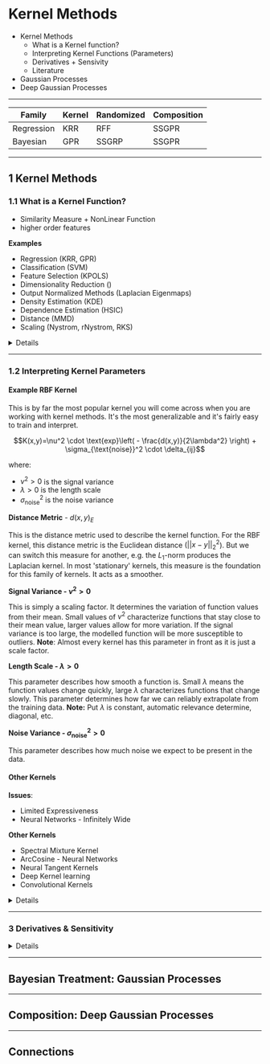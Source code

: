 # Kernel Methods

* Kernel Methods
  * What is a Kernel function?
  * Interpreting Kernel Functions (Parameters)
  * Derivatives + Sensivity
  * Literature
* Gaussian Processes
* Deep Gaussian Processes

---

| Family     | Kernel | Randomized | Composition |
| ---------- | ------ | ---------- | ----------- |
| Regression | KRR    | RFF        | SSGPR       |
| Bayesian   | GPR    | SSGRP      | SSGPR       |

---

## 1 Kernel Methods

### 1.1 What is a Kernel Function?

* Similarity Measure + NonLinear Function
* higher order features

**Examples**
* Regression (KRR, GPR)
* Classification (SVM)
* Feature Selection (KPOLS)
* Dimensionality Reduction ()
* Output Normalized Methods (Laplacian Eigenmaps)
* Density Estimation (KDE)
* Dependence Estimation (HSIC)
* Distance (MMD)
* Scaling (Nystrom, rNystrom, RKS)

<details>

* [Blog](http://evelinag.com/Ariadne/covarianceFunctions.html)
* GPML Book - [Chapter 4 - Covariance Functions](http://www.gaussianprocess.org/gpml/chapters/RW4.pdf)
* Gustau - [Kernel Methods in Machine Learning](http://isp.uv.es/courses.html)

**Intuition**
* [From Dependence to Causation](https://arxiv.org/pdf/1607.03300.pdf)
  > Nice introduction with a nice plot. Also discusses the nystrom method randomized kernels. I like like to 'different representations'. Can use example where we can do dot products between features to use a nice linear method.
* [Kernel Methods for Pattern Analysis]()

</details>

---

### 1.2 Interpreting Kernel Parameters


#### Example RBF Kernel

This is by far the most popular kernel you will come across when you are working with kernel methods. It's the most generalizable and it's fairly easy to train and interpret.

$$K(x,y)=\nu^2 \cdot \text{exp}\left( - \frac{d(x,y)}{2\lambda^2} \right) + \sigma_{\text{noise}}^2 \cdot \delta_{ij}$$

where:

* $\nu^2 > 0$ is the signal variance
* $\lambda > 0$ is the length scale
* $\sigma_{\text{noise}}^2$ is the noise variance

**Distance Metric** - $d(x,y)_{E}$

This is the distance metric used to describe the kernel function. For the RBF kernel, this distance metric is the Euclidean distance ($||x-y||_2^2$). But we can switch this measure for another, e.g. the $L_1$-norm produces the Laplacian kernel. In most 'stationary' kernels, this measure is the foundation for this family of kernels. It acts as a smoother.

**Signal Variance - $\nu^2>0$**

This is simply a scaling factor. It determines the variation of function values from their mean. Small values of $\nu^2$ characterize functions that stay close to their mean value, larger values allow for more variation. If the signal variance is too large, the modelled function will be more susceptible to outliers. **Note**: Almost every kernel has this parameter in front as it is just a scale factor.

**Length Scale - $\lambda > 0$**

This parameter describes how smooth a function is. Small $\lambda$ means the function values change quickly, large $\lambda$ characterizes functions that change slowly. This parameter determines how far we can reliably extrapolate from the training data. **Note:** Put $\lambda$ is constant, automatic relevance determine, diagonal, etc.

**Noise Variance - $\sigma_{\text{noise}}^2>0$**

This parameter describes how much noise we expect to be present in the data.

#### Other Kernels

**Issues**:
* Limited Expressiveness
* Neural Networks - Infinitely Wide

**Other Kernels**
* Spectral Mixture Kernel
* ArcCosine - Neural Networks
* Neural Tangent Kernels
* Deep Kernel learning
* Convolutional Kernels

<details>

**Kernel Resources**
* Learning with Spectral Kernels - [Prezi](https://www.hiit.fi/wp-content/uploads/2018/04/Spectral-Kernels-S12.pdf)
* Learning Scalable Deep Kernels with Recurrent Structure - Al Shedivat (2017)
* Deep Kernel Learning - Wilson (2015)
* Deep convolutional Gaussian processes - Blomqvist (2018)
* Stochastic Variational Deep Kernel Learning - Wilson (2016)
* Non-Stationary Spectral Kernels - Remes (2017)

**Resources**
* Kernel Cookbook
* A Visual Comparison of Gaussian Regression Kernels - [towardsdatascience](https://towardsdatascience.com/a-visual-comparison-of-gaussian-process-regression-kernels-8d47f2c9f63c)
* [Kernel Functions](http://crsouza.com/2010/03/17/kernel-functions-for-machine-learning-applications/)
* [PyKernels](https://github.com/gmum/pykernels)
* [Sklearn kernels](https://github.com/scikit-learn/scikit-learn/blob/7389dba/sklearn/gaussian_process/kernels.py#L1146)

**Key Figures**
* [Markus Heinonen](https://users.aalto.fi/~heinom10/)

**Cutting Edge**
* [Bayesian Approaches to Distribution Regression](http://www.gatsby.ucl.ac.uk/~dougals/slides/bdr-nips/#/)
* HSIC
  * [HSIC, A Measure of Independence?](http://www.cmap.polytechnique.fr/~zoltan.szabo/talks/invited_talk/Zoltan_Szabo_invited_talk_EPFL_LIONS_28_02_2018_slides.pdf)
  * [Measuring Dependence and Conditional Dependence with Kernels](http://people.tuebingen.mpg.de/causal-learning/slides/CaMaL_Fukumizu.pdf)

</details>

---

### 3 Derivatives & Sensitivity

<details>

**Resources**
* Computing gradients via GPR - [stack](https://stats.stackexchange.com/questions/373446/computing-gradients-via-gaussian-process-regression)
  > Nice overfew of formula in a very easy way.
* [Derivatives of GP](https://mathoverflow.net/questions/289424/derivatives-of-gaussian-processes)
  > Simple way to take a derivative of a kernel
* [Differentiating GPs](http://mlg.eng.cam.ac.uk/mchutchon/DifferentiatingGPs.pdf)
* [GPyTorch Implementation](https://gpytorch.readthedocs.io/en/latest/examples/10_GP_Regression_Derivative_Information/index.html)



**Literature**
* [Direct Density Derivative and its Applications to KLD](http://proceedings.mlr.press/v38/sasaki15.pdf)
* [Kernel Derivative Approximation with RFF](https://arxiv.org/abs/1810.05207)
* An SVD and Derivative Kernel Approach to Learning from Geometric Data - Wong 
* Scaling Gaussian Process Regression with Derivatives - Eriksson 2018
* MultiDimensional SVM to Include the Samples of the Derivatives in the Reconstruction Function - Perez-Cruz ()
* Linearized Gaussian Processes for Fast Data-driven Model Predictive Control - Nghiem et. al. (2019)
</details>

---

## Bayesian Treatment: Gaussian Processes

---

## Composition: Deep Gaussian Processes

---

## Connections

